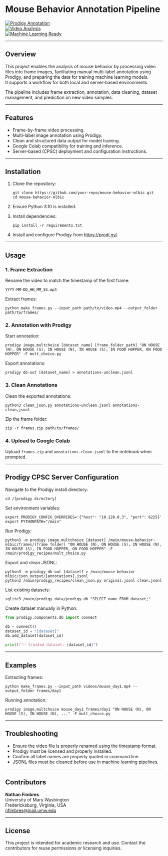 # Mouse Behavior Annotation Pipeline

[![Prodigy Annotation](https://img.shields.io/badge/Tool-Prodigy-orange)]()  
[![Video Analysis](https://img.shields.io/badge/Video--Frame-Processing-blue)]()  
[![Machine Learning Ready](https://img.shields.io/badge/ML-Ready-green)]()

---

## Overview

This project enables the analysis of mouse behavior by processing video files into frame images, facilitating manual multi-label annotation using Prodigy, and preparing the data for training machine learning models.  
It supports a workflow for both local and server-based environments.

The pipeline includes frame extraction, annotation, data cleaning, dataset management, and prediction on new video samples.

---

## Features

- Frame-by-frame video processing.
- Multi-label image annotation using Prodigy.
- Clean and structured data output for model training.
- Google Colab compatibility for training and inference.
- Server-based (CPSC) deployment and configuration instructions.

---

## Installation

1. Clone the repository:
   ```
   git clone https://github.com/your-repo/mouse-behavior-mlbic.git
   cd mouse-behavior-mlbic
   ```

2. Ensure Python 3.10 is installed.

3. Install dependencies:
   ```
   pip install -r requirements.txt
   ```

4. Install and configure Prodigy from https://prodi.gy/

---

## Usage

### 1. Frame Extraction

Rename the video to match the timestamp of the first frame:
```
YYYY-MM-DD_HH_MM_SS.mp4
```

Extract frames:
```
python make_frames.py --input_path path/to/video.mp4 --output_folder path/to/frames/
```

### 2. Annotation with Prodigy

Start annotation:
```
prodigy image.multchoice [dataset_name] [frame_folder_path] "ON HOUSE (N), ON HOUSE (S), IN HOUSE (N), IN HOUSE (S), IN FOOD HOPPER, ON FOOD HOPPER" -F mult_choice.py
```

Export annotations:
```
prodigy db-out [dataset_name] > annotations-unclean.jsonl
```

### 3. Clean Annotations

Clean the exported annotations:
```
python3 clean_json.py annotations-unclean.jsonl annotations-clean.jsonl
```

Zip the frame folder:
```
zip -r frames.zip path/to/frames/
```

### 4. Upload to Google Colab

Upload `frames.zip` and `annotations-clean.jsonl` to the notebook when prompted.

---

## Prodigy CPSC Server Configuration

Navigate to the Prodigy install directory:
```
cd /[prodigy directory]
```

Set environment variables:
```
export PRODIGY_CONFIG_OVERRIDES='{"host": "10.128.0.3", "port": 6225}'
export PYTHONPATH="/main"
```

Run Prodigy:
```
python3 -m prodigy image.multchoice [dataset] /main/mouse-behavior-mlbic/frames/[frame folder] "ON HOUSE (N), ON HOUSE (S), IN HOUSE (N), IN HOUSE (S), IN FOOD HOPPER, ON FOOD HOPPER" -F /main/prodigy_recipes/mult_choice.py
```

Export and clean JSONL:
```
python3 -m prodigy db-out [dataset] > /main/mouse-behavior-mlbic/json_output/[annotations].jsonl
python3 /main/prodigy_recipes/clean_json.py original.jsonl clean.jsonl
```

List existing datasets:
```
sqlite3 /main/prodigy_data/prodigy.db "SELECT name FROM dataset;"
```

Create dataset manually in Python:
```python
from prodigy.components.db import connect

db = connect()
dataset_id = "[dataset]"
db.add_dataset(dataset_id)

print(f"✅ Created dataset: {dataset_id}")
```

---

## Examples

Extracting frames:
```
python make_frames.py --input_path videos/mouse_day1.mp4 --output_folder frames/day1
```

Running annotation:
```
prodigy image.multchoice mouse_day1 frames/day1 "ON HOUSE (N), ON HOUSE (S), IN HOUSE (N), ..." -F mult_choice.py
```

---

## Troubleshooting

- Ensure the video file is properly renamed using the timestamp format.
- Prodigy must be licensed and properly installed.
- Confirm all label names are properly quoted in command line.
- JSONL files must be cleaned before use in machine learning pipelines.

---

## Contributors

**Nathan Fimbres**  
University of Mary Washington  
Fredericksburg, Virginia, USA  
nfimbres@mail.umw.edu

---

## License

This project is intended for academic research and use. Contact the contributors for reuse permissions or licensing inquiries.
